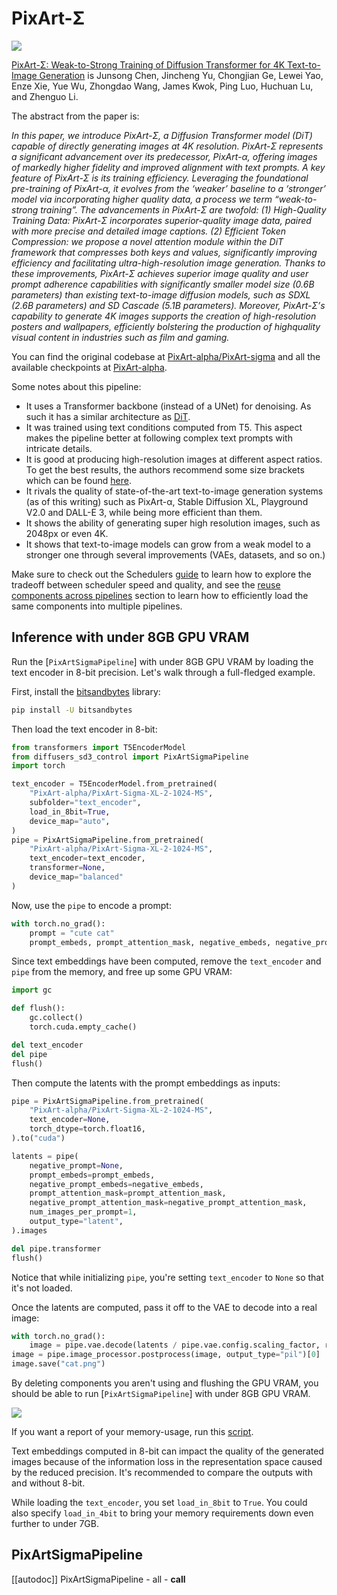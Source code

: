 <!--Copyright 2024 The HuggingFace Team. All rights reserved.

Licensed under the Apache License, Version 2.0 (the "License"); you may not use this file except in compliance with
the License. You may obtain a copy of the License at

http://www.apache.org/licenses/LICENSE-2.0

Unless required by applicable law or agreed to in writing, software distributed under the License is distributed on
an "AS IS" BASIS, WITHOUT WARRANTIES OR CONDITIONS OF ANY KIND, either express or implied. See the License for the
specific language governing permissions and limitations under the License.
-->

# PixArt-Σ

![](https://huggingface.co/datasets/huggingface/documentation-images/resolve/main/diffusers/pixart/header_collage_sigma.jpg)

[PixArt-Σ: Weak-to-Strong Training of Diffusion Transformer for 4K Text-to-Image Generation](https://huggingface.co/papers/2403.04692) is Junsong Chen, Jincheng Yu, Chongjian Ge, Lewei Yao, Enze Xie, Yue Wu, Zhongdao Wang, James Kwok, Ping Luo, Huchuan Lu, and Zhenguo Li.

The abstract from the paper is:

*In this paper, we introduce PixArt-Σ, a Diffusion Transformer model (DiT) capable of directly generating images at 4K resolution. PixArt-Σ represents a significant advancement over its predecessor, PixArt-α, offering images of markedly higher fidelity and improved alignment with text prompts. A key feature of PixArt-Σ is its training efficiency. Leveraging the foundational pre-training of PixArt-α, it evolves from the ‘weaker’ baseline to a ‘stronger’ model via incorporating higher quality data, a process we term “weak-to-strong training”. The advancements in PixArt-Σ are twofold: (1) High-Quality Training Data: PixArt-Σ incorporates superior-quality image data, paired with more precise and detailed image captions. (2) Efficient Token Compression: we propose a novel attention module within the DiT framework that compresses both keys and values, significantly improving efficiency and facilitating ultra-high-resolution image generation. Thanks to these improvements, PixArt-Σ achieves superior image quality and user prompt adherence capabilities with significantly smaller model size (0.6B parameters) than existing text-to-image diffusion models, such as SDXL (2.6B parameters) and SD Cascade (5.1B parameters). Moreover, PixArt-Σ’s capability to generate 4K images supports the creation of high-resolution posters and wallpapers, efficiently bolstering the production of highquality visual content in industries such as film and gaming.*

You can find the original codebase at [PixArt-alpha/PixArt-sigma](https://github.com/PixArt-alpha/PixArt-sigma) and all the available checkpoints at [PixArt-alpha](https://huggingface.co/PixArt-alpha).

Some notes about this pipeline:

* It uses a Transformer backbone (instead of a UNet) for denoising. As such it has a similar architecture as [DiT](https://hf.co/docs/transformers/model_doc/dit).
* It was trained using text conditions computed from T5. This aspect makes the pipeline better at following complex text prompts with intricate details.
* It is good at producing high-resolution images at different aspect ratios. To get the best results, the authors recommend some size brackets which can be found [here](https://github.com/PixArt-alpha/PixArt-sigma/blob/master/diffusion/data/datasets/utils.py).
* It rivals the quality of state-of-the-art text-to-image generation systems (as of this writing) such as PixArt-α, Stable Diffusion XL, Playground V2.0 and DALL-E 3, while being more efficient than them.
* It shows the ability of generating super high resolution images, such as 2048px or even 4K.
* It shows that text-to-image models can grow from a weak model to a stronger one through several improvements (VAEs, datasets, and so on.)

<Tip>

Make sure to check out the Schedulers [guide](../../using-diffusers/schedulers) to learn how to explore the tradeoff between scheduler speed and quality, and see the [reuse components across pipelines](../../using-diffusers/loading#reuse-a-pipeline) section to learn how to efficiently load the same components into multiple pipelines.

</Tip>

## Inference with under 8GB GPU VRAM

Run the [`PixArtSigmaPipeline`] with under 8GB GPU VRAM by loading the text encoder in 8-bit precision. Let's walk through a full-fledged example.

First, install the [bitsandbytes](https://github.com/TimDettmers/bitsandbytes) library:

```bash
pip install -U bitsandbytes
```

Then load the text encoder in 8-bit:

```python
from transformers import T5EncoderModel
from diffusers_sd3_control import PixArtSigmaPipeline
import torch

text_encoder = T5EncoderModel.from_pretrained(
    "PixArt-alpha/PixArt-Sigma-XL-2-1024-MS",
    subfolder="text_encoder",
    load_in_8bit=True,
    device_map="auto",
)
pipe = PixArtSigmaPipeline.from_pretrained(
    "PixArt-alpha/PixArt-Sigma-XL-2-1024-MS",
    text_encoder=text_encoder,
    transformer=None,
    device_map="balanced"
)
```

Now, use the `pipe` to encode a prompt:

```python
with torch.no_grad():
    prompt = "cute cat"
    prompt_embeds, prompt_attention_mask, negative_embeds, negative_prompt_attention_mask = pipe.encode_prompt(prompt)
```

Since text embeddings have been computed, remove the `text_encoder` and `pipe` from the memory, and free up some GPU VRAM:

```python
import gc

def flush():
    gc.collect()
    torch.cuda.empty_cache()

del text_encoder
del pipe
flush()
```

Then compute the latents with the prompt embeddings as inputs:

```python
pipe = PixArtSigmaPipeline.from_pretrained(
    "PixArt-alpha/PixArt-Sigma-XL-2-1024-MS",
    text_encoder=None,
    torch_dtype=torch.float16,
).to("cuda")

latents = pipe(
    negative_prompt=None,
    prompt_embeds=prompt_embeds,
    negative_prompt_embeds=negative_embeds,
    prompt_attention_mask=prompt_attention_mask,
    negative_prompt_attention_mask=negative_prompt_attention_mask,
    num_images_per_prompt=1,
    output_type="latent",
).images

del pipe.transformer
flush()
```

<Tip>

Notice that while initializing `pipe`, you're setting `text_encoder` to `None` so that it's not loaded.

</Tip>

Once the latents are computed, pass it off to the VAE to decode into a real image:

```python
with torch.no_grad():
    image = pipe.vae.decode(latents / pipe.vae.config.scaling_factor, return_dict=False)[0]
image = pipe.image_processor.postprocess(image, output_type="pil")[0]
image.save("cat.png")
```

By deleting components you aren't using and flushing the GPU VRAM, you should be able to run [`PixArtSigmaPipeline`] with under 8GB GPU VRAM.

![](https://huggingface.co/datasets/huggingface/documentation-images/resolve/main/diffusers/pixart/8bits_cat.png)

If you want a report of your memory-usage, run this [script](https://gist.github.com/sayakpaul/3ae0f847001d342af27018a96f467e4e).

<Tip warning={true}>

Text embeddings computed in 8-bit can impact the quality of the generated images because of the information loss in the representation space caused by the reduced precision. It's recommended to compare the outputs with and without 8-bit.

</Tip>

While loading the `text_encoder`, you set `load_in_8bit` to `True`. You could also specify `load_in_4bit` to bring your memory requirements down even further to under 7GB.

## PixArtSigmaPipeline

[[autodoc]] PixArtSigmaPipeline
	- all
	- __call__
